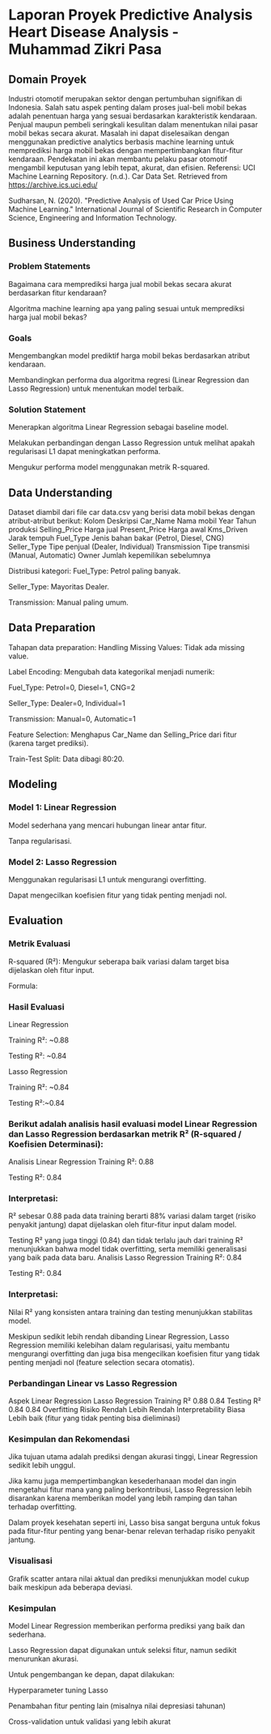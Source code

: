 # Laporan Proyek Predictive Analysis Heart Disease Analysis - Muhammad Zikri Pasa

## Domain Proyek 

Industri otomotif merupakan sektor dengan pertumbuhan signifikan di Indonesia. Salah satu aspek penting dalam proses jual-beli mobil bekas adalah penentuan harga yang sesuai berdasarkan karakteristik kendaraan. Penjual maupun pembeli seringkali kesulitan dalam menentukan nilai pasar mobil bekas secara akurat.
Masalah ini dapat diselesaikan dengan menggunakan predictive analytics berbasis machine learning untuk memprediksi harga mobil bekas dengan mempertimbangkan fitur-fitur kendaraan. Pendekatan ini akan membantu pelaku pasar otomotif mengambil keputusan yang lebih tepat, akurat, dan efisien.
Referensi:
UCI Machine Learning Repository. (n.d.). Car Data Set. Retrieved from https://archive.ics.uci.edu/


Sudharsan, N. (2020). "Predictive Analysis of Used Car Price Using Machine Learning." International Journal of Scientific Research in Computer Science, Engineering and Information Technology.



## Business Understanding
### Problem Statements
Bagaimana cara memprediksi harga jual mobil bekas secara akurat berdasarkan fitur kendaraan?


Algoritma machine learning apa yang paling sesuai untuk memprediksi harga jual mobil bekas?


### Goals
Mengembangkan model prediktif harga mobil bekas berdasarkan atribut kendaraan.


Membandingkan performa dua algoritma regresi (Linear Regression dan Lasso Regression) untuk menentukan model terbaik.


### Solution Statement
Menerapkan algoritma Linear Regression sebagai baseline model.


Melakukan perbandingan dengan Lasso Regression untuk melihat apakah regularisasi L1 dapat meningkatkan performa.


Mengukur performa model menggunakan metrik R-squared.



## Data Understanding
Dataset diambil dari file car data.csv yang berisi data mobil bekas dengan atribut-atribut berikut:
Kolom
Deskripsi
Car_Name
Nama mobil
Year
Tahun produksi
Selling_Price
Harga jual
Present_Price
Harga awal
Kms_Driven
Jarak tempuh
Fuel_Type
Jenis bahan bakar (Petrol, Diesel, CNG)
Seller_Type
Tipe penjual (Dealer, Individual)
Transmission
Tipe transmisi (Manual, Automatic)
Owner
Jumlah kepemilikan sebelumnya

Distribusi kategori:
Fuel_Type: Petrol paling banyak.


Seller_Type: Mayoritas Dealer.


Transmission: Manual paling umum.



## Data Preparation
Tahapan data preparation:
Handling Missing Values: Tidak ada missing value.


Label Encoding: Mengubah data kategorikal menjadi numerik:


Fuel_Type: Petrol=0, Diesel=1, CNG=2


Seller_Type: Dealer=0, Individual=1


Transmission: Manual=0, Automatic=1


Feature Selection: Menghapus Car_Name dan Selling_Price dari fitur (karena target prediksi).


Train-Test Split: Data dibagi 80:20.



## Modeling
### Model 1: Linear Regression
Model sederhana yang mencari hubungan linear antar fitur.


Tanpa regularisasi.


### Model 2: Lasso Regression
Menggunakan regularisasi L1 untuk mengurangi overfitting.


Dapat mengecilkan koefisien fitur yang tidak penting menjadi nol.



## Evaluation
### Metrik Evaluasi
R-squared (R²): Mengukur seberapa baik variasi dalam target bisa dijelaskan oleh fitur input.

 Formula:

### Hasil Evaluasi
Linear Regression


Training R²: ~0.88


Testing R²: ~0.84


Lasso Regression


Training R²: ~0.84


Testing R²:~0.84

### Berikut adalah analisis hasil evaluasi model Linear Regression dan Lasso Regression berdasarkan metrik R² (R-squared / Koefisien Determinasi):

Analisis Linear Regression
Training R²: 0.88


Testing R²: 0.84


### Interpretasi:
R² sebesar 0.88 pada data training berarti 88% variasi dalam target (risiko penyakit jantung) dapat dijelaskan oleh fitur-fitur input dalam model.


Testing R² yang juga tinggi (0.84) dan tidak terlalu jauh dari training R² menunjukkan bahwa model tidak overfitting, serta memiliki generalisasi yang baik pada data baru.
Analisis Lasso Regression
Training R²: 0.84


Testing R²: 0.84


### Interpretasi:
Nilai R² yang konsisten antara training dan testing menunjukkan stabilitas model.


Meskipun sedikit lebih rendah dibanding Linear Regression, Lasso Regression memiliki kelebihan dalam regularisasi, yaitu membantu mengurangi overfitting dan juga bisa mengecilkan koefisien fitur yang tidak penting menjadi nol (feature selection secara otomatis).



### Perbandingan Linear vs Lasso Regression
Aspek
Linear Regression
Lasso Regression
Training R²
0.88
0.84
Testing R²
0.84
0.84
Overfitting Risiko
Rendah
Lebih Rendah
Interpretability
Biasa
Lebih baik (fitur yang tidak penting bisa dieliminasi)


### Kesimpulan dan Rekomendasi
Jika tujuan utama adalah prediksi dengan akurasi tinggi, Linear Regression sedikit lebih unggul.


Jika kamu juga mempertimbangkan kesederhanaan model dan ingin mengetahui fitur mana yang paling berkontribusi, Lasso Regression lebih disarankan karena memberikan model yang lebih ramping dan tahan terhadap overfitting.


Dalam proyek kesehatan seperti ini, Lasso bisa sangat berguna untuk fokus pada fitur-fitur penting yang benar-benar relevan terhadap risiko penyakit jantung.


### Visualisasi
Grafik scatter antara nilai aktual dan prediksi menunjukkan model cukup baik meskipun ada beberapa deviasi.

### Kesimpulan
Model Linear Regression memberikan performa prediksi yang baik dan sederhana.


Lasso Regression dapat digunakan untuk seleksi fitur, namun sedikit menurunkan akurasi.


Untuk pengembangan ke depan, dapat dilakukan:


Hyperparameter tuning Lasso


Penambahan fitur penting lain (misalnya nilai depresiasi tahunan)


Cross-validation untuk validasi yang lebih akurat




